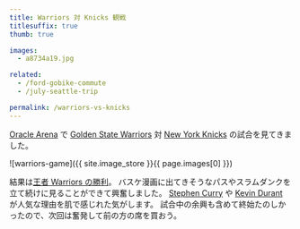 ```yaml
---
title: Warriors 対 Knicks 観戦
titlesuffix: true
thumb: true

images:
  - a8734a19.jpg

related:
  - /ford-gobike-commute
  - /july-seattle-trip

permalink: /warriors-vs-knicks
---
```


[Oracle Arena](https://ja.wikipedia.org/wiki/%E3%82%AA%E3%83%A9%E3%82%AF%E3%83%AB%E3%83%BB%E3%82%A2%E3%83%AA%E3%83%BC%E3%83%8A) で [Golden State Warriors](https://ja.wikipedia.org/wiki/%E3%82%B4%E3%83%BC%E3%83%AB%E3%83%87%E3%83%B3%E3%82%B9%E3%83%86%E3%83%BC%E3%83%88%E3%83%BB%E3%82%A6%E3%82%A9%E3%83%AA%E3%82%A2%E3%83%BC%E3%82%BA) 対 [New York Knicks](https://ja.wikipedia.org/wiki/%E3%83%8B%E3%83%A5%E3%83%BC%E3%83%A8%E3%83%BC%E3%82%AF%E3%83%BB%E3%83%8B%E3%83%83%E3%82%AF%E3%82%B9) の試合を見てきました。

![warriors-game]({{ site.image_store }}{{ page.images[0] }})

結果は[王者 Warriors の勝利](http://www.nba.com/games/20190108/NYKGSW)。
バスケ漫画に出てきそうなパスやスラムダンクを立て続けに見ることができて興奮しました。
[Stephen Curry](https://ja.wikipedia.org/wiki/%E3%82%B9%E3%83%86%E3%83%95%E3%82%A3%E3%83%B3%E3%83%BB%E3%82%AB%E3%83%AA%E3%83%BC) や [Kevin Durant](https://ja.wikipedia.org/wiki/%E3%82%B1%E3%83%93%E3%83%B3%E3%83%BB%E3%83%87%E3%83%A5%E3%83%A9%E3%83%B3%E3%83%88) が人気な理由を肌で感じれた気がします。
試合中の余興も含めて終始たのしかったので、次回は奮発して前の方の席を買おう。

